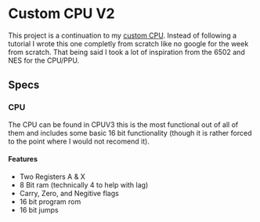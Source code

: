 # Custom CPU V2

This project is a continuation to my [custom CPU](https://github.com/KingstumusPrime/Custom-CPU-V1/). Instead of following a tutorial I wrote this one completly from scratch like no google for the week from scratch. That being said I took a lot of inspiration from the 6502 and NES for the CPU/PPU.

## Specs

### CPU

The CPU can be found in CPUV3 this is the most functional out of all of them and includes some basic 16 bit functionality (though it is rather forced to the point where I would not recomend it).

#### Features
* Two Registers A & X
* 8 Bit ram (technically 4 to help with lag)
* Carry, Zero, and Negitive flags
* 16 bit program rom
* 16 bit jumps
